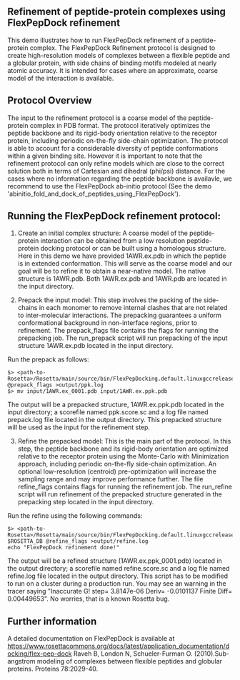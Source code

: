 Refinement of peptide-protein complexes using FlexPepDock refinement
--------------------------------------------------------------------
This demo illustrates how to run FlexPepDock refinement of a peptide-protein complex. The FlexPepDock Refinement protocol is designed to create high-resolution models of complexes between a flexible peptide and a globular protein, with side chains of binding motifs modeled at nearly atomic accuracy. It is intended for cases where an approximate, coarse model of the interaction is available.

Protocol Overview
-----------------
The input to the refinement protocol is a coarse model of the peptide-protein complex in PDB format. The protocol iteratively optimizes the peptide backbone and its rigid-body orientation relative to the receptor protein, including periodic on-the-fly side-chain optimization. The protocol is able to account for a considerable diversity of peptide conformations within a given binding site. However it is important to note that the refinement protocol can only refine models which are close to the correct solution both in terms of Cartesian and dihedral (phi/psi) distance. For the cases where no information regarding the peptide backbone is availavle, we recommend to use the FlexPepDock ab-initio protocol (See the demo 'abinitio_fold_and_dock_of_peptides_using_FlexPepDock').


Running the FlexPepDock refinement protocol:
--------------------------------------------
1. Create an initial complex structure: A coarse model of the peptide-protein interaction can be obtained from a low resolution peptide-protein docking protocol or can be built using a homologous structure. Here in this demo we have provided 1AWR.ex.pdb in which the peptide is in extended conformation. This will serve as the coarse model and our goal will be to refine it to obtain a near-native model. The native structure is 1AWR.pdb. Both 1AWR.ex.pdb and 1AWR.pdb are located in the input directory.

2. Prepack the input model: This step involves the packing of the side-chains in each monomer to remove internal clashes that are not related to inter-molecular interactions. The prepacking guarantees a uniform conformational background in non-interface regions, prior to refinement. The prepack_flags file contains the flags for running the prepacking job. The run_prepack script will run prepacking of the input structure 1AWR.ex.pdb located in the input directory.

Run the prepack as follows:
```
$> <path-to-Rosetta>/Rosetta/main/source/bin/FlexPepDocking.default.linuxgccrelease @prepack_flags >output/ppk.log
$> mv input/1AWR.ex_0001.pdb input/1AWR.ex.ppk.pdb
```

The output will be a prepacked structure, 1AWR.ex.ppk.pdb located in the input directory; a scorefile named ppk.score.sc and a log file named prepack.log file located in the output directory. This prepacked structure will be used as the input for the refinement step.

3. Refine the prepacked model: This is the main part of the protocol. In this step, the peptide backbone and its rigid-body orientation are optimized relative to the receptor protein using the Monte-Carlo with Minimization approach, including periodic on-the-fly side-chain optimization. An optional low-resolution (centroid) pre-optimization will increase the sampling range and may improve performance further. The file refine_flags contains flags for running the refinement job. The run_refine script will run refinement of the prepacked structure generated in the prepacking step located in the input directory.

Run the refine using the following commands:

```
$> <path-to-Rosetta>/Rosetta/main/source/bin/FlexPepDocking.default.linuxgccrelease $ROSETTA_DB @refine_flags >output/refine.log
echo "FlexPepDock refinement done!"
```

The output will be a refined structure (1AWR.ex.ppk_0001.pdb) located in the output directory; a scorefile named refine.score.sc and a log file named refine.log file located in the output directory. This script has to be modified to run on a cluster during a production run. You may see an warning in the tracer saying "Inaccurate G! step= 3.8147e-06 Deriv= -0.0101137 Finite Diff= 0.00449653". No worries, that is a known Rosetta bug.

Further information
-------------------
A detailed documentation on FlexPepDock is available at https://www.rosettacommons.org/docs/latest/application_documentation/docking/flex-pep-dock
Raveh B, London N, Schueler-Furman O. (2010).Sub-angstrom modeling of complexes between flexible peptides and globular proteins. Proteins 78:2029-40.

